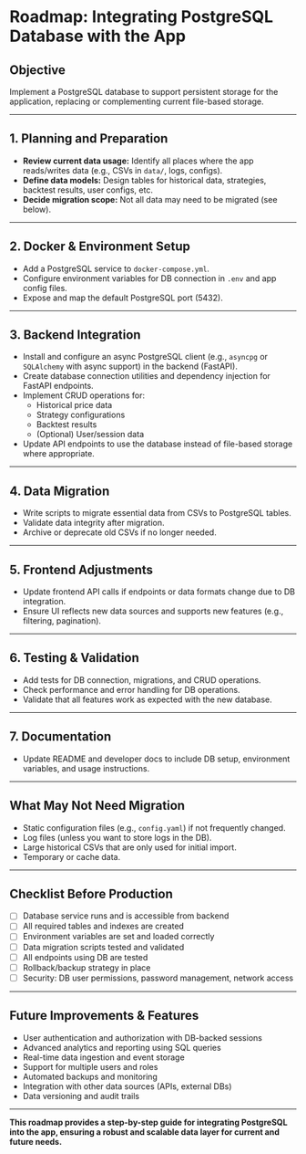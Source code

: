 # Roadmap: Integrating PostgreSQL Database with the App

## Objective
Implement a PostgreSQL database to support persistent storage for the application, replacing or complementing current file-based storage.

---

## 1. Planning and Preparation
- **Review current data usage:** Identify all places where the app reads/writes data (e.g., CSVs in `data/`, logs, configs).
- **Define data models:** Design tables for historical data, strategies, backtest results, user configs, etc.
- **Decide migration scope:** Not all data may need to be migrated (see below).

---

## 2. Docker & Environment Setup
- Add a PostgreSQL service to `docker-compose.yml`.
- Configure environment variables for DB connection in `.env` and app config files.
- Expose and map the default PostgreSQL port (5432).

---

## 3. Backend Integration
- Install and configure an async PostgreSQL client (e.g., `asyncpg` or `SQLAlchemy` with async support) in the backend (FastAPI).
- Create database connection utilities and dependency injection for FastAPI endpoints.
- Implement CRUD operations for:
  - Historical price data
  - Strategy configurations
  - Backtest results
  - (Optional) User/session data
- Update API endpoints to use the database instead of file-based storage where appropriate.

---

## 4. Data Migration
- Write scripts to migrate essential data from CSVs to PostgreSQL tables.
- Validate data integrity after migration.
- Archive or deprecate old CSVs if no longer needed.

---

## 5. Frontend Adjustments
- Update frontend API calls if endpoints or data formats change due to DB integration.
- Ensure UI reflects new data sources and supports new features (e.g., filtering, pagination).

---

## 6. Testing & Validation
- Add tests for DB connection, migrations, and CRUD operations.
- Check performance and error handling for DB operations.
- Validate that all features work as expected with the new database.

---

## 7. Documentation
- Update README and developer docs to include DB setup, environment variables, and usage instructions.

---

## What May Not Need Migration
- Static configuration files (e.g., `config.yaml`) if not frequently changed.
- Log files (unless you want to store logs in the DB).
- Large historical CSVs that are only used for initial import.
- Temporary or cache data.

---

## Checklist Before Production
- [ ] Database service runs and is accessible from backend
- [ ] All required tables and indexes are created
- [ ] Environment variables are set and loaded correctly
- [ ] Data migration scripts tested and validated
- [ ] All endpoints using DB are tested
- [ ] Rollback/backup strategy in place
- [ ] Security: DB user permissions, password management, network access

---

## Future Improvements & Features
- User authentication and authorization with DB-backed sessions
- Advanced analytics and reporting using SQL queries
- Real-time data ingestion and event storage
- Support for multiple users and roles
- Automated backups and monitoring
- Integration with other data sources (APIs, external DBs)
- Data versioning and audit trails

---

**This roadmap provides a step-by-step guide for integrating PostgreSQL into the app, ensuring a robust and scalable data layer for current and future needs.**

